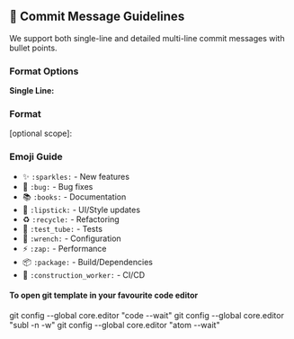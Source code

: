 ## 🎨 Commit Message Guidelines

We support both single-line and detailed multi-line commit messages with bullet points.

### Format Options

**Single Line:**
### Format
<type>[optional scope]: <emoji> <description>

### Emoji Guide
- ✨ `:sparkles:` - New features
- 🐛 `:bug:` - Bug fixes
- 📚 `:books:` - Documentation
- 💄 `:lipstick:` - UI/Style updates
- ♻️ `:recycle:` - Refactoring
- 🧪 `:test_tube:` - Tests
- 🔧 `:wrench:` - Configuration
- ⚡ `:zap:` - Performance
- 📦 `:package:` - Build/Dependencies
- 👷 `:construction_worker:` - CI/CD

#### To open git template in your favourite code editor
git config --global core.editor "code --wait"
git config --global core.editor "subl -n -w"
git config --global core.editor "atom --wait"